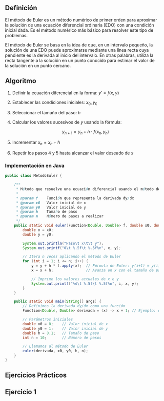 ## Definición
El método de Euler es un método numérico de primer orden para aproximar la solución de una ecuación diferencial ordinaria (EDO) con una condición inicial dada. Es el método numérico más básico para resolver este tipo de problemas.

El método de Euler se basa en la idea de que, en un intervalo pequeño, la solución de una EDO puede aproximarse mediante una línea recta cuya pendiente es la derivada al inicio del intervalo. En otras palabras, utiliza la recta tangente a la solución en un punto conocido para estimar el valor de la solución en un punto cercano.

## Algoritmo
1. Definir la ecuación diferencial en la forma: $y' = f(x, y)$
   
2. Establecer las condiciones iniciales: $x_0, y_0$
   
3. Seleccionar el tamaño del paso: $h$
   
4. Calcular los valores sucesivos de $y$ usando la fórmula:

   $$y_{n+1} = y_n + h \cdot f(x_n, y_n)$$

5. Incrementar $x_n = x_n + h$
    
6. Repetir los pasos 4 y 5 hasta alcanzar el valor deseado de $x$
### Implementación en Java
```java
public class MetodoEuler {

    /**
     * Método que resuelve una ecuación diferencial usando el método de Euler.
     *
     * @param f    Función que representa la derivada dy/dx
     * @param x0   Valor inicial de x
     * @param y0   Valor inicial de y
     * @param h    Tamaño de paso
     * @param n    Número de pasos a realizar
     */
    public static void euler(Function<Double, Double> f, double x0, double y0, double h, int n) {
        double x = x0;
        double y = y0;

        System.out.println("Paso\t x\t\t y");
        System.out.printf("0\t %.5f\t %.5f%n", x, y);

        // Itera n veces aplicando el método de Euler
        for (int i = 1; i <= n; i++) {
            y = y + h * f.apply(x);  // Fórmula de Euler: y(i+1) = y(i) + h*f(x(i))
            x = x + h;               // Avanza en x con el tamaño de paso h

            // Imprime los valores actuales de x e y
            System.out.printf("%d\t %.5f\t %.5f%n", i, x, y);
        }
    }

    public static void main(String[] args) {
        // Definimos la derivada dy/dx como una función
        Function<Double, Double> derivada = (x) -> x + 1; // Ejemplo: dy/dx = x + 1

        // Parámetros iniciales
        double x0 = 0;    // Valor inicial de x
        double y0 = 1;    // Valor inicial de y
        double h = 0.1;   // Tamaño de paso
        int n = 10;       // Número de pasos

        // Llamamos al método de Euler
        euler(derivada, x0, y0, h, n);
    }
}

```
## Ejercicios Prácticos
## Ejercicio 1

